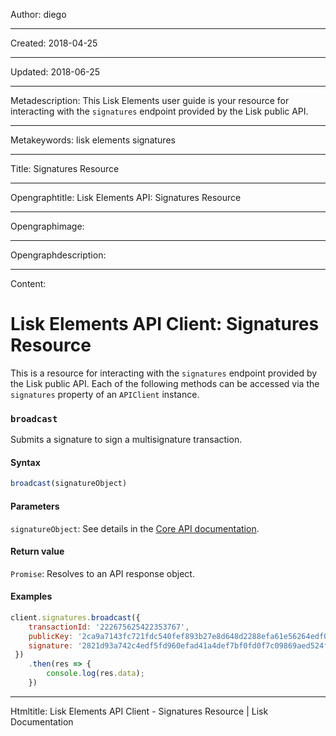 Author: diego

----

Created: 2018-04-25

----

Updated: 2018-06-25

----

Metadescription: This Lisk Elements user guide is your resource for interacting with the `signatures` endpoint provided by the Lisk public API.

----

Metakeywords: lisk elements signatures

----

Title: Signatures Resource

----

Opengraphtitle: Lisk Elements API: Signatures Resource

----

Opengraphimage: 

----

Opengraphdescription: 

----

Content: 

# Lisk Elements API Client: Signatures Resource

This is a resource for interacting with the `signatures` endpoint provided by the Lisk public API. Each of the following methods can be accessed via the `signatures` property of an `APIClient` instance.

### `broadcast`

Submits a signature to sign a multisignature transaction.

#### Syntax

```js
broadcast(signatureObject)
```

#### Parameters

`signatureObject`: See details in the [Core API documentation](/lisk-core/user-guide/api/1-0/1-0.json).

#### Return value

`Promise`: Resolves to an API response object.

#### Examples

```js
client.signatures.broadcast({
    transactionId: '222675625422353767',
    publicKey: '2ca9a7143fc721fdc540fef893b27e8d648d2288efa61e56264edf01a2c23079',
    signature: '2821d93a742c4edf5fd960efad41a4def7bf0fd0f7c09869aed524f6f52bf9c97a617095e2c712bd28b4279078a29509b339ac55187854006591aa759784c205',
 })
    .then(res => {
        console.log(res.data);
    })
```

----

Htmltitle: Lisk Elements API Client - Signatures Resource | Lisk Documentation

